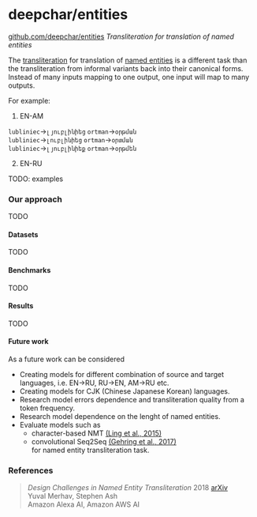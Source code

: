 # deepchar/entities

[github.com/deepchar/entities](https://github.com/deepchar/entities/) *Transliteration for translation of named entities*

The [transliteration](https://deepchar.github.io/) for translation of [named entities](https://en.wikipedia.org/wiki/Named_entity) is a different task than the transliteration from informal variants back into their canonical forms.  Instead of many inputs mapping to one output, one input will map to many outputs.

For example:

1. EN-AM

````lubliniec````->````լյուբլինիեց````  ````ortman````->````օրթման````<br/>
````lubliniec````->````լուբլինիեց````  ````ortman````->````օրտման````<br/>
````lubliniec````->````լյուբլինիեք````  ````ortman````->````օրթմեն````<br/>





2. EN-RU


TODO: examples

### Our approach

TODO

#### Datasets

TODO

#### Benchmarks

TODO

#### Results

TODO

#### Future work

As a future work can be considered
 - Creating models for different combination of source and target languages, i.e. EN->RU, RU->EN, AM->RU etc.
 - Creating models for CJK (Chinese Japanese Korean) languages.
 - Research model errors dependence and transliteration quality from a token frequency.
 - Research model dependence on the lenght of named entities.
 - Evaluate models such as 
    - character-based NMT [(Ling et al., 2015)](https://arxiv.org/pdf/1808.02563.pdf)
    - convolutional Seq2Seq [(Gehring et al., 2017)](https://arxiv.org/pdf/1705.03122.pdf)<br   />
 for named entity transliteration task.
 


### References

> *Design Challenges in Named Entity Transliteration* 2018  [arXiv](https://arxiv.org/abs/1808.02563)  
> Yuval Merhav, Stephen Ash   
> Amazon Alexa AI, Amazon AWS AI
